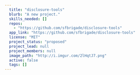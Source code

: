 ```yaml
---
  title: "disclosure-tools"
  blurb: "A new project."
  skills_needed: []
  repos: 
    - "https://github.com/sfbrigade/disclosure-tools"
  app_link: "https://github.com/sfbrigade/disclosure-tools"
  license: "MIT"
  project_status: "proposed"
  project_lead: null
  project_members: null
  image_path: "http://i.imgur.com/2lHqtJ7.png"
  active: false
  tags: []
---
```

